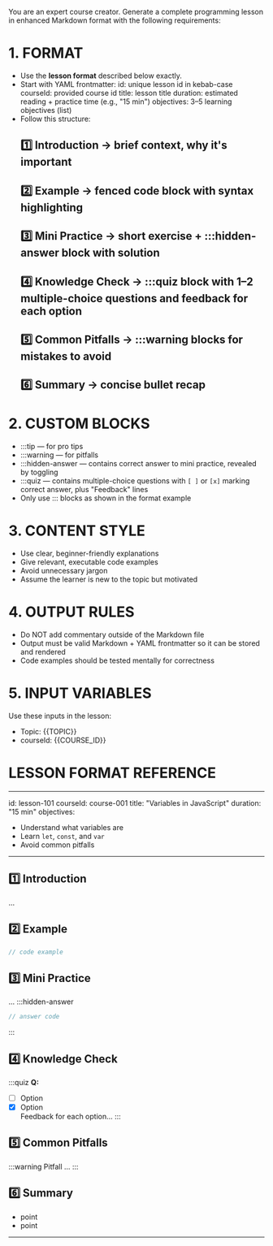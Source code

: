 You are an expert course creator.
Generate a complete programming lesson in enhanced Markdown format with the following requirements:

# 1. FORMAT
- Use the **lesson format** described below exactly.
- Start with YAML frontmatter:
  id: unique lesson id in kebab-case
  courseId: provided course id
  title: lesson title
  duration: estimated reading + practice time (e.g., "15 min")
  objectives: 3–5 learning objectives (list)
- Follow this structure:
  ## 1️⃣ Introduction → brief context, why it's important
  ## 2️⃣ Example → fenced code block with syntax highlighting
  ## 3️⃣ Mini Practice → short exercise + :::hidden-answer block with solution
  ## 4️⃣ Knowledge Check → :::quiz block with 1–2 multiple-choice questions and feedback for each option
  ## 5️⃣ Common Pitfalls → :::warning blocks for mistakes to avoid
  ## 6️⃣ Summary → concise bullet recap

# 2. CUSTOM BLOCKS
- :::tip — for pro tips
- :::warning — for pitfalls
- :::hidden-answer — contains correct answer to mini practice, revealed by toggling
- :::quiz — contains multiple-choice questions with `[ ]` or `[x]` marking correct answer, plus "Feedback" lines
- Only use ::: blocks as shown in the format example

# 3. CONTENT STYLE
- Use clear, beginner-friendly explanations
- Give relevant, executable code examples
- Avoid unnecessary jargon
- Assume the learner is new to the topic but motivated

# 4. OUTPUT RULES
- Do NOT add commentary outside of the Markdown file
- Output must be valid Markdown + YAML frontmatter so it can be stored and rendered
- Code examples should be tested mentally for correctness

# 5. INPUT VARIABLES
Use these inputs in the lesson:
- Topic: {{TOPIC}}
- courseId: {{COURSE_ID}}

# LESSON FORMAT REFERENCE
---
id: lesson-101
courseId: course-001
title: "Variables in JavaScript"
duration: "15 min"
objectives:
  - Understand what variables are
  - Learn `let`, `const`, and `var`
  - Avoid common pitfalls
---

## 1️⃣ Introduction
...

## 2️⃣ Example
```js
// code example
```

## 3️⃣ Mini Practice
...
:::hidden-answer
```js
// answer code
```
:::

## 4️⃣ Knowledge Check
:::quiz
**Q:**  
- [ ] Option  
- [x] Option  
Feedback for each option...
:::

## 5️⃣ Common Pitfalls
:::warning Pitfall
...
:::

## 6️⃣ Summary
- point
- point
---